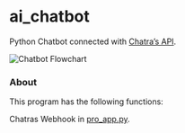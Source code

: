 # ai_chatbot

Python Chatbot connected with [Chatra’s API](https://chatra.io/help/api/).

![Chatbot Flowchart](https://user-images.githubusercontent.com/19597283/69583327-a37caa00-0fa8-11ea-8f59-c7ce9a85b7d7.png)

### About

This program has the following functions:

Chatras Webhook in [pro_app.py](ai_chatbot/pro_app.py).



